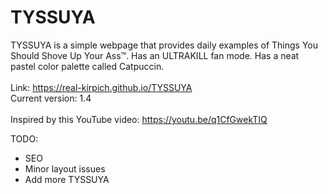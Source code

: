 # TYSSUYA
TYSSUYA is a simple webpage that provides daily examples of Things You Should Shove Up Your Ass™. Has an ULTRAKILL fan mode. Has a neat pastel color palette called Catpuccin.<br>\
Link: https://real-kirpich.github.io/TYSSUYA \
Current version: 1.4<br>\
Inspired by this YouTube video: https://youtu.be/q1CfGwekTIQ

TODO:
- SEO
- Minor layout issues
- Add more TYSSUYA
